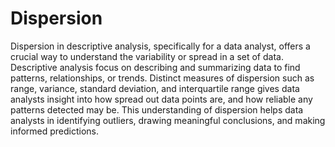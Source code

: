 # Dispersion 

Dispersion in descriptive analysis, specifically for a data analyst, offers a crucial way to understand the variability or spread in a set of data. Descriptive analysis focus on describing and summarizing data to find patterns, relationships, or trends. Distinct measures of dispersion such as range, variance, standard deviation, and interquartile range gives data analysts insight into how spread out data points are, and how reliable any patterns detected may be. This understanding of dispersion helps data analysts in identifying outliers, drawing meaningful conclusions, and making informed predictions.